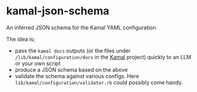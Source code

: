 # kamal-json-schema
An inferred JSON schema for the Kamal YAML configuration

The idea is;

- pass the `kamal docs` outputs (or the files under `/lib/kamal/configuration/docs` in the [Kamal](https://github.com/basecamp/kamal) project) quickly to an LLM or your own script
- produce a JSON schema based on the above
- validate the schema against various configs. Here `lib/kamal/configuration/validator.rb` could possibly come handy.
